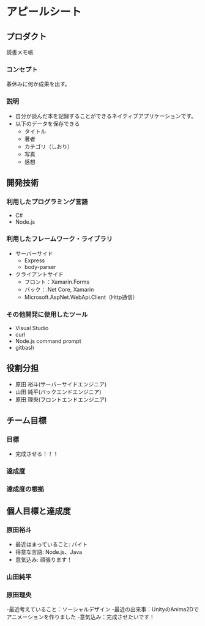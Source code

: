 # アピールシート
## プロダクト
読書メモ帳
### コンセプト
春休みに何か成果を出す。
### 説明
- 自分が読んだ本を記録することができるネイティブアプリケーションです。
- 以下のデータを保存できる
    - タイトル
    - 著者
    - カテゴリ（しおり）
    - 写真
    - 感想

## 開発技術

### 利用したプログラミング言語
- C#
- Node.js

### 利用したフレームワーク・ライブラリ
- サーバーサイド
     - Express
     - body-parser
- クライアントサイド
     - フロント：Xamarin.Forms
     - バック：.Net Core, Xamarin
     - Microsoft.AspNet.WebApi.Client（Http通信）

### その他開発に使用したツール
- Visual Studio
- curl
- Node.js command prompt
- gitbash

## 役割分担
- 原田 裕斗(サーバーサイドエンジニア)
- 山田 純平(バックエンドエンジニア)
- 原田 理央(フロントエンドエンジニア)

## チーム目標

### 目標
- 完成させる！！！

### 達成度

### 達成度の根拠

## 個人目標と達成度

### 原田裕斗
- 最近はまっていること: バイト
- 得意な言語: Node.js、Java
- 意気込み: 頑張ります！

### 山田純平

### 原田理央
-最近考えていること：ソーシャルデザイン
-最近の出来事：UnityのAnima2Dでアニメーションを作りました
-意気込み：完成させたいです！
